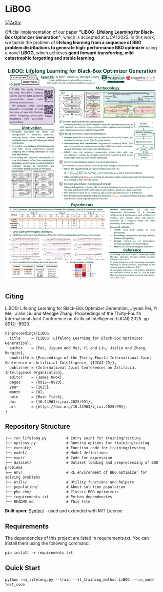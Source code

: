 # LiBOG

[![ArXiv](https://img.shields.io/badge/arXiv-2505.13025-b31b1b.svg)](https://arxiv.org/abs/2505.13025)

Official implementation of our paper **"LiBOG: Lifelong Learning for Black-Box Optimizer Generation"**, which is accepted at *IJCAI* 2025. In this work, we tackle the problem of **lifelong learning from a sequence of BBO problem distributions to generate high-performance BBO optimizer** using a novel **LiBOG**, which achieves **good forward transferring, mild catastrophic forgetting and stable learning**.


<!-- ![LiBOG](./LiBOG.png) -->
![LiBOG](./LiBOG_poster.png)


## Citing

LiBOG: Lifelong Learning for Black-Box Optimizer Generation, Jiyuan Pei, Yi Mei, Jialin Liu and Mengjie Zhang. Proceedings of the Thirty-Fourth International Joint Conference on Artificial Intelligence (IJCAI) 2025. pp. 8912--8920.

```
@inproceedings{LiBOG,
  title     = {LiBOG: Lifelong Learning for Black-Box Optimizer Generation},
  author    = {Pei, Jiyuan and Mei, Yi and Liu, Jialin and Zhang, Mengjie},
  booktitle = {Proceedings of the Thirty-Fourth International Joint Conference on Artificial Intelligence, {IJCAI-25}},
  publisher = {International Joint Conferences on Artificial Intelligence Organization},
  editor    = {James Kwok},
  pages     = {8912--8920},
  year      = {2025},
  month     = {8},
  note      = {Main Track},
  doi       = {10.24963/ijcai.2025/991},
  url       = {https://doi.org/10.24963/ijcai.2025/991},
}

```





## Repository Structure

```
├── run_lifelong.py         # Entry point for training/testing
├── options.py              # Running options for training/testing
├── execute/                # Function code for training/testing
├── model/                  # Model definitions
├── expr/                   # Code for expression
├── dataset/                # Dataset loading and preprocessing of BBO problems
├── env/                    # RL environment of BBO optimizer for solving problems
├── utils/                  # Utility functions and helpers
├── population/             # About solution population
├── pbo_env/                # Classic BBO optimizers
├── requirements.txt        # Python dependencies
└── README.md               # This file
```


**Built upon**: [Symbol](https://github.com/MetaEvo/Symbol) – used and extended with MIT License

## Requirements

The dependencies of this project are listed in requirements.txt. You can install them using the following command.
```
pip install -r requirements.txt
```

## Quick Start
```
python run_lifelong.py --train --ll_training_method LiBOG --run_name test_code
```
